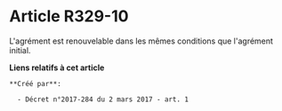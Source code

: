 # Article R329-10

L'agrément est renouvelable dans les mêmes conditions que l'agrément initial.

**Liens relatifs à cet article**

	**Créé par**:

	  - Décret n°2017-284 du 2 mars 2017 - art. 1

